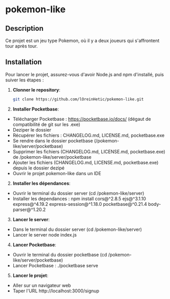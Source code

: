 # pokemon-like

## Description
Ce projet est un jeu type Pokemon, où il y a deux joueurs qui s'affrontent tour après tour.

## Installation
Pour lancer le projet, assurez-vous d'avoir Node.js and npm d'installé, puis suiver les étapes :

1. **Clonner le repository**:
    ```bash
   git clone https://github.com/lOreinHetic/pokemon-like.git

2. **Installer Pocketbase**:
- Télécharger Pocketbase : https://pocketbase.io/docs/ (dégaut de compatibilité de git sur les .exe)
- Deziper le dossier
- Récupérer les fichiers : CHANGELOG.md, LICENSE.md, pocketbase.exe
- Se rendre dans le dossier pocketbase (/pokemon-like/server/pocketbase)
- Supprimer les fichiers (CHANGELOG.md, LICENSE.md, pocketbase.exe) de /pokemon-like/server/pocketbase
- Ajouter les fichiers (CHANGELOG.md, LICENSE.md, pocketbase.exe) depuis le dossier dezipé
- Ouvrir le projet pokemon-like dans un IDE

2. **Installer les dépendances**:
- Ouvrir le terminal du dossier server (cd /pokemon-like/server)
- Installer les dependances :
    npm install cors@^2.8.5 ejs@^3.1.10 express@^4.19.2 express-session@^1.18.0 pocketbase@^0.21.4 body-parser@^1.20.2

3. **Lancer le server**:
- Dans le terminal du dossier server (cd /pokemon-like/server)
- Lancer le server
    node index.js

4. **Lancer Pocketbase**:
- Ouvrir le terminal du dossier pocketbase (cd /pokemon-like/server/pocketbase)
- Lancer Pocketbase :
    ./pocketbase serve

5. **Lancer le projet**:
- Aller sur un navigateur web
- Taper l'URL
    http://localhost:3000/signup